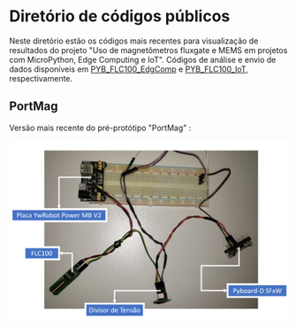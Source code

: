 # Diretório de códigos públicos

Neste diretório estão os códigos mais recentes para visualização de resultados do projeto "Uso de magnetômetros fluxgate e MEMS em projetos com MicroPython, Edge Computing e IoT". Códigos de análise e envio de dados disponíveis em [PYB_FLC100_EdgComp](https://github.com/EduardoDestefani/micropython-samples/tree/master/Codigo-fonte/MicroPython/Pyboard%20D-Series/PYB_FLC100_EdgComp) e [PYB_FLC100_IoT](https://github.com/EduardoDestefani/micropython-samples/tree/master/Codigo-fonte/MicroPython/Pyboard%20D-Series/PYB_FLC100_IoT), respectivamente.

## PortMag
Versão mais recente do pré-protótipo "PortMag" :

![image](PortMag.png)
